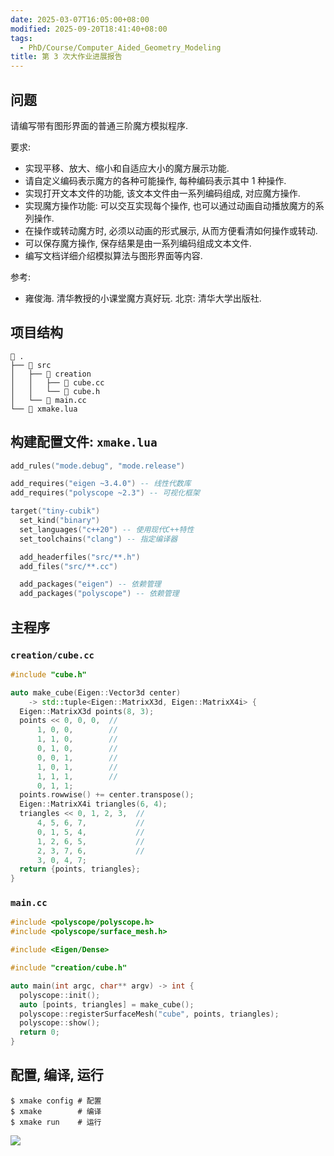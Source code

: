 ```yaml
---
date: 2025-03-07T16:05:00+08:00
modified: 2025-09-20T18:41:40+08:00
tags:
  - PhD/Course/Computer_Aided_Geometry_Modeling
title: 第 3 次大作业进展报告
---
```


## 问题

请编写带有图形界面的普通三阶魔方模拟程序.

要求:

- 实现平移、放大、缩小和自适应大小的魔方展示功能.
- 请自定义编码表示魔方的各种可能操作, 每种编码表示其中 1 种操作.
- 实现打开文本文件的功能, 该文本文件由一系列编码组成, 对应魔方操作.
- 实现魔方操作功能: 可以交互实现每个操作, 也可以通过动画自动播放魔方的系列操作.
- 在操作或转动魔方时, 必须以动画的形式展示, 从而方便看清如何操作或转动.
- 可以保存魔方操作, 保存结果是由一系列编码组成文本文件.
- 编写文档详细介绍模拟算法与图形界面等内容.

参考:

- 雍俊海. 清华教授的小课堂魔方真好玩. 北京: 清华大学出版社.

## 项目结构

```
 .
├──  src
│   ├──  creation
│   │   ├──  cube.cc
│   │   └──  cube.h
│   └──  main.cc
└──  xmake.lua
```

## 构建配置文件: `xmake.lua`

```lua
add_rules("mode.debug", "mode.release")

add_requires("eigen ~3.4.0") -- 线性代数库
add_requires("polyscope ~2.3") -- 可视化框架

target("tiny-cubik")
  set_kind("binary")
  set_languages("c++20") -- 使用现代C++特性
  set_toolchains("clang") -- 指定编译器

  add_headerfiles("src/**.h")
  add_files("src/**.cc")

  add_packages("eigen") -- 依赖管理
  add_packages("polyscope") -- 依赖管理
```

## 主程序

### `creation/cube.cc`

```cpp
#include "cube.h"

auto make_cube(Eigen::Vector3d center)
    -> std::tuple<Eigen::MatrixX3d, Eigen::MatrixX4i> {
  Eigen::MatrixX3d points(8, 3);
  points << 0, 0, 0,  //
      1, 0, 0,        //
      1, 1, 0,        //
      0, 1, 0,        //
      0, 0, 1,        //
      1, 0, 1,        //
      1, 1, 1,        //
      0, 1, 1;
  points.rowwise() += center.transpose();
  Eigen::MatrixX4i triangles(6, 4);
  triangles << 0, 1, 2, 3,  //
      4, 5, 6, 7,           //
      0, 1, 5, 4,           //
      1, 2, 6, 5,           //
      2, 3, 7, 6,           //
      3, 0, 4, 7;
  return {points, triangles};
}
```

### `main.cc`

```cpp
#include <polyscope/polyscope.h>
#include <polyscope/surface_mesh.h>

#include <Eigen/Dense>

#include "creation/cube.h"

auto main(int argc, char** argv) -> int {
  polyscope::init();
  auto [points, triangles] = make_cube();
  polyscope::registerSurfaceMesh("cube", points, triangles);
  polyscope::show();
  return 0;
}
```

## 配置, 编译, 运行

```console
$ xmake config # 配置
$ xmake        # 编译
$ xmake run    # 运行
```

![](https://img.liblaf.me/3148e48dd7e3f4928ee5b96bc699cc2113fdcd8b45ef2ab6743ba360831e4aef.png)
